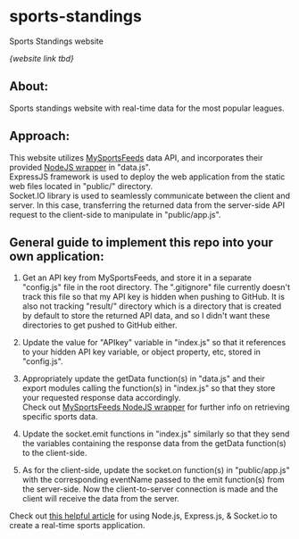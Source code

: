 # sports-standings
Sports Standings website

*{website link tbd}*


## About:
Sports standings website with real-time data for the most popular leagues.


## Approach:
This website utilizes [MySportsFeeds](https://www.mysportsfeeds.com/) data API, and incorporates their provided [NodeJS wrapper](https://github.com/MySportsFeeds/mysportsfeeds-node) in "data.js".  
ExpressJS framework is used to deploy the web application from the static web files located in "public/" directory.  
Socket.IO library is used to seamlessly communicate between the client and server. In this case, transferring the returned data from the server-side API request to the client-side to manipulate in "public/app.js".


## General guide to implement this repo into your own application:

1. Get an API key from MySportsFeeds, and store it in a separate "config.js" file in the root directory. The ".gitignore" file currently doesn't track this file so that my API key is hidden when pushing to GitHub. It is also not tracking "result/" directory which is a directory that is created by default to store the returned API data, and so I didn't want these directories to get pushed to GitHub either.

2. Update the value for "APIkey" variable in "index.js" so that it references to your hidden API key variable, or object property, etc, stored in "config.js".

3. Appropriately update the getData function(s) in "data.js" and their export modules calling the function(s) in "index.js" so that they store your requested response data accordingly.  
   Check out [MySportsFeeds NodeJS wrapper](https://github.com/MySportsFeeds/mysportsfeeds-node) for further info on retrieving specific sports data.

4. Update the socket.emit functions in "index.js" similarly so that they send the variables containing the response data from the getData function(s) to the client-side.

5. As for the client-side, update the socket.on function(s) in "public/app.js" with the corresponding eventName passed to the emit function(s) from the server-side. Now the client-to-server connection is made and the client will receive the data from the server.

Check out [this helpful article](https://code.tutsplus.com/tutorials/real-time-sports-application-using-nodejs--cms-30594) for using Node.js, Express.js, & Socket.io to create a real-time sports application.
